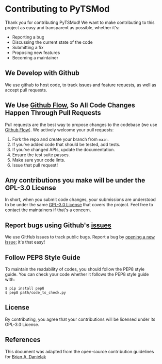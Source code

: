 # Contributing to PyTSMod

Thank you for contributing PyTSMod! We want to make contributing to this project as easy and transparent as possible, whether it's:

- Reporting a bug
- Discussing the current state of the code
- Submitting a fix
- Proposing new features
- Becoming a maintainer

## We Develop with Github

We use github to host code, to track issues and feature requests, as well as accept pull requests.

## We Use [Github Flow](https://guides.github.com/introduction/flow/index.html), So All Code Changes Happen Through Pull Requests
Pull requests are the best way to propose changes to the codebase (we use [Github Flow](https://guides.github.com/introduction/flow/index.html)). We actively welcome your pull requests:

1. Fork the repo and create your branch from `main`.
2. If you've added code that should be tested, add tests.
3. If you've changed APIs, update the documentation.
4. Ensure the test suite passes.
5. Make sure your code lints.
6. Issue that pull request!

## Any contributions you make will be under the GPL-3.0 License
In short, when you submit code changes, your submissions are understood to be under the same [GPL-3.0 License](https://www.gnu.org/licenses/gpl-3.0.html) that covers the project. Feel free to contact the maintainers if that's a concern.

## Report bugs using Github's [issues](https://github.com/KAIST-MACLab/PyTSMod/issues)
We use GitHub issues to track public bugs. Report a bug by [opening a new issue](); it's that easy!

## Follow PEP8 Style Guide

To maintain the readability of codes, you should follow the PEP8 style guide.
You can check your code whether it follows the PEP8 style guide with:
```shell
$ pip install pep8
$ pep8 path/code_to_check.py
```

## License
By contributing, you agree that your contributions will be licensed under its GPL-3.0 License.

## References
This document was adapted from the open-source contribution guidelines for [Brian A. Danielak](https://gist.github.com/briandk/3d2e8b3ec8daf5a27a62#file-contributing-md)
